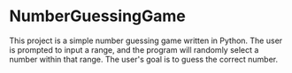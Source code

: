 # NumberGuessingGame
This project is a simple number guessing game written in Python. The user is prompted to input a range, and the program will randomly select a number within that range. The user's goal is to guess the correct number.
